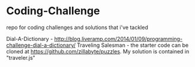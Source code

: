 Coding-Challenge
================

repo for coding challenges and solutions that i've tackled

Dial-A-Dictionary - http://blog.liveramp.com/2014/01/09/programming-challenge-dial-a-dictionary/
Traveling Salesman - the starter code can be cloned at https://github.com/zillabyte/puzzles. My solution is contained in "traveler.js"
